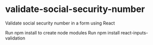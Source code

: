 # validate-social-security-number
Validate social security number in a form using React

Run npm install to create node modules
Run npm install react-inputs-validation
